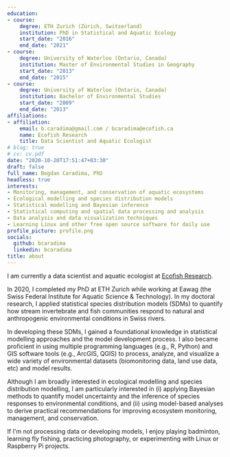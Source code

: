 ```yaml
---
education:
- course:
    degree: ETH Zurich (Zürich, Switzerland)
    institution: PhD in Statistical and Aquatic Ecology
    start_date: "2016"
    end_date: "2021"
- course:
    degree: University of Waterloo (Ontario, Canada)
    institution: Master of Environmental Studies in Geography
    start_date: "2013"
    end_date: "2015"
- course:
    degree: University of Waterloo (Ontario, Canada)
    institution: Bachelor of Environmental Studies
    start_date: "2009"
    end_date: "2013"
affiliations:
- affiliation:
    email: b.caradima@gmail.com / bcaradima@ecofish.ca
    name: Ecofish Research
    title: Data Scientist and Aquatic Ecologist
# blog: true
# cv: cv.pdf
date: "2020-10-20T17:51:47+03:30"
draft: false
full_name: Bogdan Caradima, PhD
headless: true
interests:
- Monitoring, management, and conservation of aquatic ecosystems
- Ecological modelling and species distribution models
- Statistical modelling and Bayesian inference
- Statistical computing and spatial data processing and analysis
- Data analysis and data visualization techniques
- Learning Linux and other free open source software for daily use
profile_picture: profile.png
socials:
  github: bcaradima
  linkedin: bcaradima
title: about
---
```


I am currently a data scientist and aquatic ecologist at [Ecofish Research](https://www.ecofishresearch.com/).

In 2020, I completed my PhD at ETH Zurich while working at Eawag (the Swiss Federal Institute for Aquatic Science & Technology). In my doctoral research, I applied statistical species distribution models (SDMs) to quantify how stream invertebrate and fish communities respond to natural and anthropogenic environmental conditions in Swiss rivers.

In developing these SDMs, I gained a foundational knowledge in statistical modelling approaches and the model development process. I also became proficient in using multiple programming languages (e.g., R, Python) and GIS software tools (e.g., ArcGIS, QGIS) to process, analyze, and visualize a wide variety of environmental datasets (biomonitoring data, land use data, etc) and model results.

Although I am broadly interested in ecological modelling and species distribution modelling, I am particularly interested in (i) applying Bayesian methods to quantify model uncertainty and the inference of species responses to environmental conditions, and (ii) using model-based analyses to derive practical recommendations for improving ecosystem monitoring, management, and conservation.

If I'm not processing data or developing models, I enjoy playing badminton, learning fly fishing, practicing photography, or experimenting with Linux or Raspberry Pi projects.

